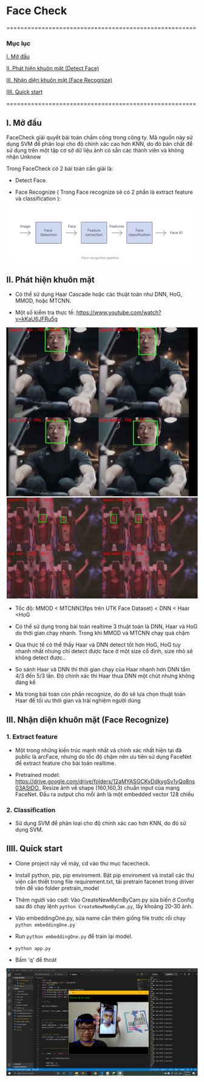 ﻿﻿
# Face Check
======================================================

### Mục lục

[I. Mở đầu](#overview)

[II. Phát hiện khuôn mặt (Detect Face)](#detect)

[III. Nhận diện khuôn mặt (Face Recognize)](#recognize)

[IIII. Quick start](#demo)

======================================================


<a name="overview"></a>
## I. Mở đầu

FaceCheck giải quyết bài toán chấm công trong công ty.
Mã nguồn này sử dụng SVM để phân loại cho độ chính xác cao hơn KNN, do đó bản chất để sử dụng trên một tập cơ sở dữ liệu ảnh có sẵn các thành viên và không nhận Unknow

Trong FaceCheck có 2 bài toán cần giải là:

- Detect Face.

- Face Recognize ( Trong Face recognize sẽ có 2 phần là extract feature và classification ):

<img src="./img_readme/overview.png">


<a name="detect"></a>
## II. Phát hiện khuôn mặt

- Có thể sử dụng Haar Cascade hoặc các thuật toán như DNN, HoG, MMOD, hoặc MTCNN.

- Một số kiểm tra thực tế: https://www.youtube.com/watch?v=kKaU6JFRu5g

<img src="./img_readme/compare1.png">

<img src="./img_readme/compare2.png">

- Tốc độ: MMOD < MTCNN(3fps trên UTK Face Dataset) < DNN < Haar <HoG

- Có thể sử dụng trong bài toán realtime 3 thuật toán là DNN, Haar và HoG do thời gian chạy nhanh. Trong khi MMOD và MTCNN chạy quá chậm 

- Qua thực tế có thể thấy Haar và DNN detect tốt hơn HoG, HoG tuy nhanh nhất nhưng chỉ detect được face ở một size cố định, size nhỏ sẽ không detect được..

- So sánh Haar và DNN thì thời gian chạy của Haar nhanh hơn DNN tầm 4/3 đến 5/3 lần. Độ chính xác thì Haar thua DNN một chút nhưng không đáng kể

- Mà trong bài toán còn phần recognize, do đó sẽ lựa chọn thuật toán Haar để tối ưu thời gian và trải nghiệm người dùng


<a name="recognize"></a>
## III. Nhận diện khuôn mặt (Face Recognize)

### 1. Extract feature

- Một trong những kiến trúc mạnh nhất và chính xác nhất hiện tại đã public là arcFace, nhưng do tốc độ chậm nên ưu tiên sử dụng FaceNet để extract feature cho bài toán realtime. 

- Pretrained model: https://drive.google.com/drive/folders/12aMYASGCKvDdkygSv1yQq8ns03AStDO_
Resize ảnh về shape (160,160,3) chuẩn input của mạng FaceNet. Đầu ra output cho mỗi ảnh là một embedded vector 128 chiều
	
### 2. Classification

- Sử dụng SVM để phân loại cho độ chính xác cao hơn KNN, do đó sử dụng SVM.


<a name="demo"></a>
## IIII. Quick start

- Clone project này về máy, cd vào thư mục facecheck.

- Install python, pip, pip enviroment. Bật pip enviroment và install các thư viện cần thiết trong file requirement.txt, tải pretrain facenet trong driver trên để vào folder pretrain_model

- Thêm người vào csdl: Vào CreateNewMemByCam.py sửa biến ở Config sau đó chạy lệnh `python CreateNewMemByCam.py`, lấy khoảng 20-30 ảnh.

- Vào embeddingOne.py, sửa name cần thêm giống file trước rồi chạy `python embeddingOne.py`

- Run `python embeddingOne.py` để train lại model.

- `python app.py`

- Bấm 'q' để thoát
<img src="./img_readme/demo.png">